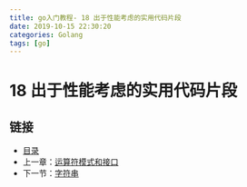 ```yaml
---
title: go入门教程- 18 出于性能考虑的实用代码片段   
date: 2019-10-15 22:30:20   
categories: Golang   
tags: [go]   
---
```

# 18 出于性能考虑的实用代码片段

## 链接

- [目录](https://blog.zshipu.com/go%E5%85%A5%E9%97%A8%E6%95%99%E7%A8%8B/index.html)
- 上一章：[运算符模式和接口](file://17.4.md)
- 下一节：[字符串](file://18.1.md)